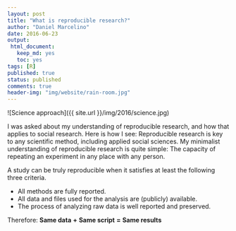 ```yaml
---
layout: post
title: "What is reproducible research?"
author: "Daniel Marcelino"
date: 2016-06-23
output:
 html_document: 
   keep_md: yes
   toc: yes
tags: [R]
published: true
status: published
comments: true
header-img: "img/website/rain-room.jpg"
---
```



![Science approach]({{ site.url }}/img/2016/science.jpg) 

I was asked about my understanding of reproducible research, and how that applies to social research. 
Here is how I see: Reproducible research is key to any scientific method, including applied social sciences. My minimalist understanding of reproducible research is quite simple: The capacity of repeating an experiment in any place with any person.

A study can be truly reproducible when it satisfies at least the following three criteria.
- All methods are fully reported.
- All data and files used for the analysis are (publicly) available.
- The process of analyzing raw data is well reported and preserved.

Therefore:
**Same data** **+** **Same script** **=** **Same results**
 
